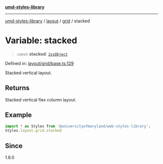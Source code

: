 [**umd-styles-library**](../../../../README.md)

***

[umd-styles-library](../../../../modules.md) / [layout](../../../README.md) / [grid](../README.md) / stacked

# Variable: stacked

> `const` **stacked**: [`JssObject`](../../../../utilities/namespaces/transform/type-aliases/JssObject.md)

Defined in: [layout/grid/base.ts:129](https://github.com/UMD-Digital/design-system/blob/8c958a0419ab79ba8bcba0aabd12f79a69ac5834/packages/styles/source/layout/grid/base.ts#L129)

Stacked vertical layout.

## Returns

Stacked vertical flex column layout.

## Example

```typescript
import * as Styles from '@universityofmaryland/web-styles-library';
Styles.layout.grid.stacked
```

## Since

1.8.0
